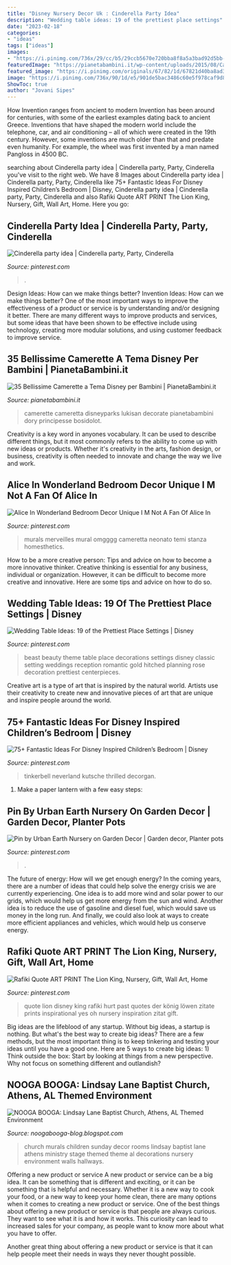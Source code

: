 ```yaml
---
title: "Disney Nursery Decor Uk : Cinderella Party Idea"
description: "Wedding table ideas: 19 of the prettiest place settings"
date: "2023-02-18"
categories:
- "ideas"
tags: ["ideas"]
images:
- "https://i.pinimg.com/736x/29/cc/b5/29ccb5670e720bba8f8a5a3bad92d5bb--cinderella-party.jpg"
featuredImage: "https://pianetabambini.it/wp-content/uploads/2015/08/Camerette-Disney-Bambini-28.jpg"
featured_image: "https://i.pinimg.com/originals/67/82/1d/67821d40ba8ad3045e524abdf18f60c9.jpg"
image: "https://i.pinimg.com/736x/90/1d/e5/901de5bac3486c60e5f978caf9d8e081.jpg"
ShowToc: true
author: "Jovani Sipes"
---
```



How Invention ranges from ancient to modern
Invention has been around for centuries, with some of the earliest examples dating back to ancient Greece. Inventions that have shaped the modern world include the telephone, car, and air conditioning – all of which were created in the 19th century. However, some inventions are much older than that and predate even humanity. For example, the wheel was first invented by a man named Pangloss in 4500 BC.

	

		
searching about Cinderella party idea | Cinderella party, Party, Cinderella you've visit to the right web. We have 8 Images about Cinderella party idea | Cinderella party, Party, Cinderella like 75+ Fantastic Ideas For Disney Inspired Children’s Bedroom | Disney, Cinderella party idea | Cinderella party, Party, Cinderella and also Rafiki Quote ART PRINT The Lion King, Nursery, Gift, Wall Art, Home. Here you go:
		
    
## Cinderella Party Idea | Cinderella Party, Party, Cinderella

<img loading=lazy src="https://i.pinimg.com/736x/29/cc/b5/29ccb5670e720bba8f8a5a3bad92d5bb--cinderella-party.jpg" onerror="this.onerror=null;this.src='https://tse2.mm.bing.net/th?id=OIP.9GxRwUJN6jgIcrh9xLs6DQHaNK&amp;pid=15.1';" alt="Cinderella party idea | Cinderella party, Party, Cinderella">

_Source: pinterest.com_

>. 

	

Design Ideas: How can we make things better?
Invention Ideas: How can we make things better?
One of the most important ways to improve the effectiveness of a product or service is by understanding and/or designing it better. There are many different ways to improve products and services, but some ideas that have been shown to be effective include using technology, creating more modular solutions, and using customer feedback to improve service.

    
## 35 Bellissime Camerette A Tema Disney Per Bambini | PianetaBambini.it

<img loading=lazy src="https://pianetabambini.it/wp-content/uploads/2015/08/Camerette-Disney-Bambini-28.jpg" onerror="this.onerror=null;this.src='https://tse4.mm.bing.net/th?id=OIP.T3eDNFeItJ5RxgBVoiAlsQHaE7&amp;pid=15.1';" alt="35 Bellissime Camerette a Tema Disney per Bambini | PianetaBambini.it">

_Source: pianetabambini.it_

>camerette cameretta disneyparks lukisan decorate pianetabambini dory principesse bosidolot. 

	

Creativity is a key word in anyones vocabulary. It can be used to describe different things, but it most commonly refers to the ability to come up with new ideas or products. Whether it's creativity in the arts, fashion design, or business, creativity is often needed to innovate and change the way we live and work.

    
## Alice In Wonderland Bedroom Decor Unique I M Not A Fan Of Alice In

<img loading=lazy src="https://i.pinimg.com/736x/c7/90/ba/c790bace70bd95893c7ca08b3b9db29d.jpg" onerror="this.onerror=null;this.src='https://tse4.mm.bing.net/th?id=OIP.5IPQw0j61pVP1OOzFGV-xQHaFj&amp;pid=15.1';" alt="Alice In Wonderland Bedroom Decor Unique I M Not A Fan Of Alice In">

_Source: pinterest.com_

>murals merveilles mural omgggg cameretta neonato temi stanza homesthetics. 

	

How to be a more creative person: Tips and advice on how to become a more innovative thinker.
Creative thinking is essential for any business, individual or organization. However, it can be difficult to become more creative and innovative. Here are some tips and advice on how to do so.

    
## Wedding Table Ideas: 19 Of The Prettiest Place Settings | Disney

<img loading=lazy src="https://i.pinimg.com/736x/90/1d/e5/901de5bac3486c60e5f978caf9d8e081.jpg" onerror="this.onerror=null;this.src='https://tse3.mm.bing.net/th?id=OIP.sDbZjpo0BKA-1_Q9SPa4NwHaJ7&amp;pid=15.1';" alt="Wedding Table Ideas: 19 of the Prettiest Place Settings | Disney">

_Source: pinterest.com_

>beast beauty theme table place decorations settings disney classic setting weddings reception romantic gold hitched planning rose decoration prettiest centerpieces. 

	

Creative art is a type of art that is inspired by the natural world. Artists use their creativity to create new and innovative pieces of art that are unique and inspire people around the world.

    
## 75+ Fantastic Ideas For Disney Inspired Children’s Bedroom | Disney

<img loading=lazy src="https://i.pinimg.com/736x/4c/b3/6c/4cb36c9def8920b3b976d7cd3210369f.jpg" onerror="this.onerror=null;this.src='https://tse3.mm.bing.net/th?id=OIP.8I4DoO02T8L57WSM_h8H0QHaLH&amp;pid=15.1';" alt="75+ Fantastic Ideas For Disney Inspired Children’s Bedroom | Disney">

_Source: pinterest.com_

>tinkerbell neverland kutsche thrilled decorgan. 

	

1. Make a paper lantern with a few easy steps:

    
## Pin By Urban Earth Nursery On Garden Decor | Garden Decor, Planter Pots

<img loading=lazy src="https://i.pinimg.com/originals/67/82/1d/67821d40ba8ad3045e524abdf18f60c9.jpg" onerror="this.onerror=null;this.src='https://tse1.mm.bing.net/th?id=OIP.Pko8Qfmkl8eQ_BNuxF5KkwHaJ0&amp;pid=15.1';" alt="Pin by Urban Earth Nursery on Garden Decor | Garden decor, Planter pots">

_Source: pinterest.com_

>. 

	

The future of energy: How will we get enough energy?
In the coming years, there are a number of ideas that could help solve the energy crisis we are currently experiencing. One idea is to add more wind and solar power to our grids, which would help us get more energy from the sun and wind. Another idea is to reduce the use of gasoline and diesel fuel, which would save us money in the long run. And finally, we could also look at ways to create more efficient appliances and vehicles, which would help us conserve energy.

    
## Rafiki Quote ART PRINT The Lion King, Nursery, Gift, Wall Art, Home

<img loading=lazy src="https://i.pinimg.com/736x/80/74/10/8074101a741a7f9d510b462612a6c08c.jpg" onerror="this.onerror=null;this.src='https://tse1.mm.bing.net/th?id=OIP.wplPybJRa5U6me8gj5_BuQHaJ-&amp;pid=15.1';" alt="Rafiki Quote ART PRINT The Lion King, Nursery, Gift, Wall Art, Home">

_Source: pinterest.com_

>quote lion disney king rafiki hurt past quotes der könig löwen zitate prints inspirational yes oh nursery inspiration zitat gift. 

	

Big ideas are the lifeblood of any startup. Without big ideas, a startup is nothing. But what's the best way to create big ideas? There are a few methods, but the most important thing is to keep tinkering and testing your ideas until you have a good one. Here are 5 ways to create big ideas: 1) Think outside the box: Start by looking at things from a new perspective. Why not focus on something different and outlandish?

    
## NOOGA BOOGA: Lindsay Lane Baptist Church, Athens, AL Themed Environment

<img loading=lazy src="http://2.bp.blogspot.com/_kf-zVqCa0DI/TLu0g05_VKI/AAAAAAAAAGg/xSt9-wGI-C8/s1600/07-ll-church-murals.jpg" onerror="this.onerror=null;this.src='https://tse4.mm.bing.net/th?id=OIP.vOmu3z-VrKwNQj4zmF3OogHaJ4&amp;pid=15.1';" alt="NOOGA BOOGA: Lindsay Lane Baptist Church, Athens, AL Themed Environment">

_Source: noogabooga-blog.blogspot.com_

>church murals children sunday decor rooms lindsay baptist lane athens ministry stage themed theme al decorations nursery environment walls hallways. 

	

Offering a new product or service
A new product or service can be a big idea. It can be something that is different and exciting, or it can be something that is helpful and necessary. Whether it is a new way to cook your food, or a new way to keep your home clean, there are many options when it comes to creating a new product or service. 
One of the best things about offering a new product or service is that people are always curious. They want to see what it is and how it works. This curiosity can lead to increased sales for your company, as people want to know more about what you have to offer. 

Another great thing about offering a new product or service is that it can help people meet their needs in ways they never thought possible.

